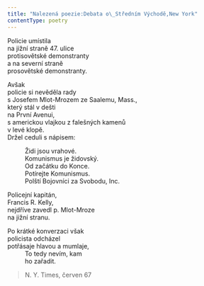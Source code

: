 ```yaml
---
title: "Nalezená poezie:Debata o\_Středním Východě,New York"
contentType: poetry
---
```


<section>

Policie umístila  
na jižní straně 47. ulice  
protisovětské demonstranty  
a na severní straně  
prosovětské demonstranty.

</section>

<section>

Avšak  
policie si nevěděla rady  
s Josefem Mlot-Mrozem ze Saalemu, Mass.,  
který stál v dešti  
na První Avenui,  
s americkou vlajkou z falešných kamenů  
v levé klopě.  
Držel ceduli s nápisem:

</section>

<section>

          Židi jsou vrahové.  
          Komunismus je židovský.  
          Od začátku do Konce.  
          Potírejte Komunismus.  
          Polští Bojovníci za Svobodu, Inc.

</section>

<section>

Policejní kapitán,  
Francis R. Kelly,  
nejdříve zavedl p. Mlot-Mroze  
na jižní stranu.

</section>

<section>

Po krátké konverzaci však  
policista odcházel  
potřásaje hlavou a mumlaje,  
          To tedy nevím, kam  
          ho zařadit.

</section>

<section>

> N. Y. Times, červen 67

</section>
